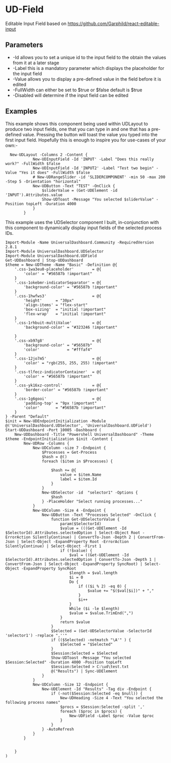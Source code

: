 # UD-Field
Editable Input Field based on https://github.com/Garphild/react-editable-input

## Parameters
* -Id allows you to set a unique id to the input field to the obtain the values from it at a later stage
* -Label this is a mandatory parameter which displays the placeholder for the input field
* -Value allows you to display a pre-defined value in the field before it is edited
* -FullWidth can either be set to $true or $false default is $true
* -Disabled will determine if the input field can be edited

## Examples
This example shows this component being used within UDLayout to produce two input fields, one that you can type in and
one that has a pre-defined value.  Pressing the button will toast the value you typed into the first input field. Hopefully this is enough to inspire you for use-cases of your own:-
```
  New-UDLayout -Columns 2 -Content {
            New-UDInputField -Id 'INPUT' -Label "Does this really work?" -FullWidth $false
            New-UDInputField -Id 'INPUT2' -Label "Test two begin" -Value "Yes it does" -FullWidth $false
            # New-UDRangeSlider -id 'SLIDERCOMPONENT' -min 50 -max 200 -Step 5 -Orientation "horizontal"
            New-UDButton -Text "TEST" -OnClick {
                $sliderValue = (Get-UDElement -id 'INPUT').Attributes.value
                Show-UDToast -Message "You selected $sliderValue" -Position topLeft -Duration 4000
            }
        }
```


This example uses the UDSelector component I built, in-conjunction with this component to dynamically display input fields of
the selected process IDs.

```
Import-Module -Name UniversalDashboard.Community -RequiredVersion 2.8.1
Import-Module UniversalDashboard.UDSelector
Import-Module UniversalDashboard.UDField
Get-UDDashboard | Stop-UDDashboard
$theme = New-UDTheme -Name "Basic" -Definition @{
    '.css-1wa3eu0-placeholder'        = @{
        'color' = "#56587b !important"
    }
    '.css-1okebmr-indicatorSeparator' = @{
        'background-color' = "#56587b !important"
    }
    '.css-1hwfws3'                    = @{
        'height'      = "30px"
        'align-items' = "flex-start"
        'box-sizing'  = "initial !important"
        'flex-wrap'   = "initial !important"
    }
    '.css-1rhbuit-multiValue'         = @{
        'background-color' = "#323246 !important"

    }
    '.css-xb97g8'                     = @{
        'background-color' = "#56587b"
        'color'            = "#fffaf4"
    }
    '.css-12jo7m5'                    = @{
        'color' = "rgb(255, 255, 255) !important"
    }
    '.css-tlfecz-indicatorContainer'  = @{
        'color' = "#56587b !important"
    }
    '.css-yk16xz-control'             = @{
        'border-color' = "#56587b !important"
    }
    '.css-1g6gooi'                    = @{
        'padding-top' = "9px !important"
        'color'       = "#56587b !important"
    }
} -Parent "Default"
$init = New-UDEndpointInitialization -Module @('UniversalDashboard.UDSelector', 'UniversalDashboard.UDField')
Start-UDDashboard -Port 10005 -Dashboard (
    New-UDDashboard -Title "Powershell UniversalDashboard" -Theme $theme -EndpointInitialization $init -Content {
        New-UDRow -Columns {
            New-UDColumn -size 7 -Endpoint {
                $Processes = Get-Process
                $hash = @()
                foreach ($item in $Processes) {

                    $hash += @{
                        value = $item.Name
                        label = $item.Id
                    }
                }
                New-UDSelector -id  "selector1" -Options {
                    $hash
                } -PlaceHolder "Select running processes..."
            }
            New-UDColumn -Size 4 -Endpoint {
                New-UDButton -Text "Processes Selected" -OnClick {
                    function Get-UDSelectorValue {
                        param($SelectorId)
                        $value = (((Get-UDElement -Id $SelectorId).Attributes.selectedOption | Select-Object Root -ErrorAction SilentlyContinue) | ConvertTo-Json -Depth 2 | ConvertFrom-Json | Select-Object -ExpandProperty Root -ErrorAction SilentlyContinue) | Select-Object -First 1
                        if (!$value) {
                            $val = ((Get-UDElement -Id $SelectorId).Attributes.selectedOption | ConvertTo-Json -Depth 1 | ConvertFrom-Json | Select-Object -ExpandProperty SyncRoot) | Select-Object -ExpandProperty SyncRoot
                            $length = $val.length
                            $i = 0
                            Do {
                                if (($i % 2) -eq 0) {
                                    $value += "$($val[$i])" + ","
                                }
                                $i++
                            }
                            While ($i -le $length)
                            $value = $value.TrimEnd(",")
                        }
                        return $value
                    }
                    $Selected = (Get-UDSelectorValue -SelectorId 'selector1') -replace ",''"
                    if (($Selected) -notmatch "\A'" ) {
                        $Selected = "$Selected"
                    }
                    $Session:Selected = $Selected
                    Show-UDToast -Message "You selected $Session:Selected" -Duration 4000 -Position topLeft
                    $Session:Selected > C:\ud\test.txt
                    @("Results") | Sync-UDElement
                }
            }
            New-UDColumn -Size 12 -Endpoint {
                New-UDElement -Id "Results" -Tag div -Endpoint {
                    if (-not($Session:Selected -eq $null)) {
                        New-UDHeading -Size 4 -Text "You selected the following process names"
                        $procs = $Session:Selected -split ','
                        foreach ($proc in $procs) {
                            New-UDField -Label $proc -Value $proc
                        }
                    }
                } -AutoRefresh
            }
        }


    }
)

```
